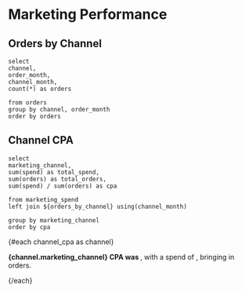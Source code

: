 # Marketing Performance

## Orders by Channel

```orders_by_channel
select 
channel,
order_month,
channel_month,
count(*) as orders

from orders
group by channel, order_month
order by orders
```

<AreaChart
    data={orders_by_channel}
    x=order_month
    y=orders
    series=channel
/>

## Channel CPA
```channel_cpa
select 
marketing_channel,
sum(spend) as total_spend,
sum(orders) as total_orders,
sum(spend) / sum(orders) as cpa

from marketing_spend
left join ${orders_by_channel} using(channel_month)

group by marketing_channel
order by cpa
```

{#each channel_cpa as channel}

**{channel.marketing_channel} CPA was <Value value={channel.cpa} fmt=usd/>**, with a spend of <Value value={channel.total_spend} fmt=usd/>, bringing in <Value value={channel.total_orders}/> orders.

{/each}